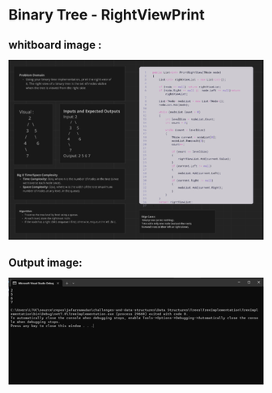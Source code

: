 # Binary Tree - RightViewPrint

## whitboard image :
![Whiteboard Image](assets/PRVWB.PNG)

## Output image:
![Output Image](assets/PRVOP.PNG)